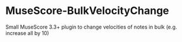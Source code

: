 # MuseScore-BulkVelocityChange
Small MuseScore 3.3+ plugin to change velocities of notes in bulk (e.g. increase all by 10)
